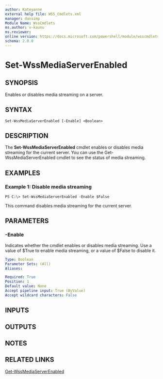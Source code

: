 ```yaml
---
author: Kateyanne
external help file: WSS_Cmdlets.xml
manager: dansimp
Module Name: WssCmdlets
ms.author: v-kaunu
ms.reviewer: 
online version: https://docs.microsoft.com/powershell/module/wsscmdlets/set-wssmediaserverenabled?view=windowsserver2012-ps&wt.mc_id=ps-gethelp
schema: 2.0.0
---
```


# Set-WssMediaServerEnabled

## SYNOPSIS
Enables or disables media streaming on a server.

## SYNTAX

```
Set-WssMediaServerEnabled [-Enable] <Boolean>
```

## DESCRIPTION
The **Set-WssMediaServerEnabled** cmdlet enables or disables media streaming for the current server.
You can use the Get-WssMediaServerEnabled cmdlet to see the status of media streaming.

## EXAMPLES

### Example 1: Disable media streaming
```
PS C:\> Set-WssMediaServerEnabled -Enable $False
```

This command disables media streaming for the current server.

## PARAMETERS

### -Enable
Indicates whether the cmdlet enables or disables media streaming.
Use a value of $True to enable media streaming, or a value of $False to disable it.

```yaml
Type: Boolean
Parameter Sets: (All)
Aliases: 

Required: True
Position: 1
Default value: None
Accept pipeline input: True (ByValue)
Accept wildcard characters: False
```

## INPUTS

## OUTPUTS

## NOTES

## RELATED LINKS

[Get-WssMediaServerEnabled](./Get-WssMediaServerEnabled.md)

